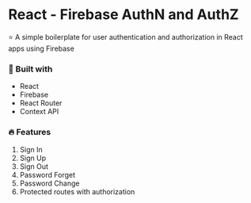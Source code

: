 # React - Firebase AuthN and AuthZ
:star:  A simple boilerplate for user authentication and authorization in React apps using Firebase

### :wrench: Built with
- React
- Firebase
- React Router
- Context API

### :fire: Features
1. Sign In
2. Sign Up
3. Sign Out
4. Password Forget
5. Password Change
6. Protected routes with authorization
